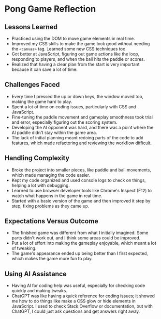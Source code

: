 # Pong Game Reflection

## Lessons Learned

- Practiced using the DOM to move game elements in real time.
- Improved my CSS skills to make the game look good without needing the `<canvas>` tag. Learned some new CSS techniques too.
- Got better at JavaScript, figuring out game actions like the loop, responding to players, and when the ball hits the paddle or scores.
- Realized that having a clear plan from the start is very important because it can save a lot of time.

## Challenges Faced

- Every time I pressed the up or down keys, the window moved too, making the game hard to play.
- Spent a lot of time on coding issues, particularly with CSS and JavaScript.
- Fine-tuning the paddle movement and gameplay smoothness took trial and error, especially figuring out the scoring system.
- Developing the AI opponent was hard, and there was a point where the AI paddle didn't stay within the game area.
- The lack of initial planning meant redoing parts of the code to add features, which made refactoring and reviewing the workflow difficult.


## Handling Complexity

- Broke the project into smaller pieces, like paddle and ball movements, which made managing the code easier.
- Kept my code organized and used console logs to check on things, helping a lot with debugging.
- Learned to use browser developer tools like Chrome's Inspect (F12) to watch what happens in the game in real time.
- Started with a basic version of the game and then improved it step by step, fixing problems as they came up.

## Expectations Versus Outcome

- The finished game was different from what I initially imagined. Some parts didn't work out, and I think some areas could be improved.
- Put a lot of effort into making the gameplay enjoyable, which meant a lot of tweaking.
- The game's appearance ended up being better than I first expected, which makes the game more fun to play.

## Using AI Assistance

- Having AI for coding help was useful, especially for checking code quickly and making tweaks.
- ChatGPT was like having a quick reference for coding issues; it showed me how to do things like make a CSS glow or hide elements in JavaScript. I used to check Stack Overflow or documentation, but with ChatGPT, I could just ask questions and get answers right away.